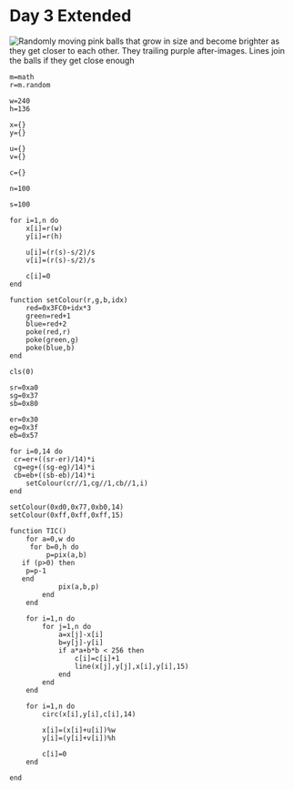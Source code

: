 # Day 3 Extended
![Randomly moving pink balls that grow in size and become brighter as they get closer to each other. They trailing purple after-images. Lines join the balls if they get close enough](./day03extended.gif)

```
m=math
r=m.random

w=240
h=136

x={}
y={}

u={}
v={}

c={}

n=100 

s=100

for i=1,n do 
	x[i]=r(w)
	y[i]=r(h)
	
	u[i]=(r(s)-s/2)/s 
	v[i]=(r(s)-s/2)/s 
	
	c[i]=0 
end 

function setColour(r,g,b,idx)
	red=0x3FC0+idx*3
	green=red+1
	blue=red+2
	poke(red,r)
	poke(green,g)
	poke(blue,b)
end

cls(0)

sr=0xa0
sg=0x37
sb=0x80

er=0x30
eg=0x3f
eb=0x57

for i=0,14 do
 cr=er+((sr-er)/14)*i
 cg=eg+((sg-eg)/14)*i
 cb=eb+((sb-eb)/14)*i
	setColour(cr//1,cg//1,cb//1,i)
end

setColour(0xd0,0x77,0xb0,14)
setColour(0xff,0xff,0xff,15)

function TIC()
	for a=0,w do
	 for b=0,h do
		 p=pix(a,b)
   if (p>0) then
    p=p-1
   end
			pix(a,b,p)
		end
	end
	
	for i=1,n do 
		for j=1,n do 
			a=x[j]-x[i]
			b=y[j]-y[i]
			if a*a+b*b < 256 then 
				c[i]=c[i]+1
				line(x[j],y[j],x[i],y[i],15)
			end
		end
	end	
	
	for i=1,n do 
		circ(x[i],y[i],c[i],14)
		
		x[i]=(x[i]+u[i])%w
		y[i]=(y[i]+v[i])%h 
		
		c[i]=0 
	end

end
```
